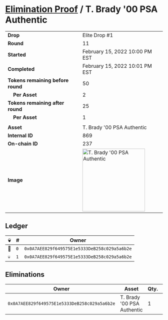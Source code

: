 # [Elimination Proof](./readme.md) / T. Brady &#039;00 PSA Authentic

|||
|---|---|
| **Drop** | Elite Drop #1 |
| **Round** | 11 |
| **Started** | February 15, 2022 10:00 PM EST |
| **Completed** | February 15, 2022 10:01 PM EST |
| **Tokens remaining before round** | 50 |
| **&nbsp;&nbsp;&nbsp;&nbsp;Per Asset** | 2 |
| **Tokens remaining after round** | 25 |
| **&nbsp;&nbsp;&nbsp;&nbsp;Per Asset** | 1 |
| | |
| **Asset** | T. Brady &#039;00 PSA Authentic |
| **Internal ID** | 869 |
| **On-chain ID** | 237 |
| **Image** | <img src="https://tcdn.blokpax.com/95836cf2-279b-42af-b9b7-8fb45ce86d01/27f66b94bd891f5c8ff530a30760bac24b11ce54069cabf3396642ab47d366e1.png" height="200" alt="T. Brady &#039;00 PSA Authentic" /> |

## Ledger

| 💀 | # | Owner |
| --- | --- | --- |
| 👑 | `0` | `0x0A7AEE829f649575E1e5333DeB258c029a5a6b2e` |
| 💀 | `1` | `0x0A7AEE829f649575E1e5333DeB258c029a5a6b2e` |


## Eliminations

| Owner | Asset | Qty. | Transaction |
| --- | --- | --- | --- |
| `0x0A7AEE829f649575E1e5333DeB258c029a5a6b2e` | T. Brady '00 PSA Authentic | 1 | [Polygonscan](https://polygonscan.com/tx/0x3c359cb82092eb6b4d5acb74c446f74bd5b678e24c074ad6f13ded347c4788b2) |
